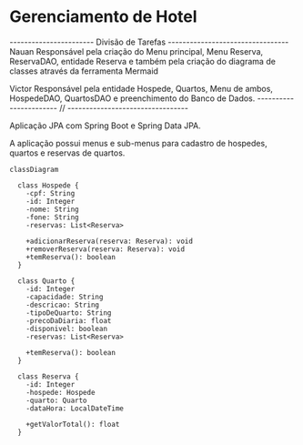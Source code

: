 # Gerenciamento de Hotel

----------------------- Divisão de Tarefas ---------------------------------
Nauan
Responsável pela criação do Menu principal, Menu Reserva, ReservaDAO, entidade Reserva e também pela criação do diagrama de classes através da ferramenta Mermaid

Victor
Responsável pela entidade Hospede, Quartos, Menu de ambos, HospedeDAO, QuartosDAO e preenchimento do Banco de Dados.
----------------------- // ---------------------------------

Aplicação JPA com Spring Boot e Spring Data JPA.

A aplicação possui menus e sub-menus para cadastro de hospedes, quartos e reservas de quartos.

```mermaid
classDiagram

  class Hospede {
    -cpf: String
    -id: Integer
    -nome: String
    -fone: String
    -reservas: List<Reserva>

    +adicionarReserva(reserva: Reserva): void
    +removerReserva(reserva: Reserva): void
    +temReserva(): boolean
  }

  class Quarto {
    -id: Integer
    -capacidade: String
    -descricao: String
    -tipoDeQuarto: String
    -precoDaDiaria: float
    -disponivel: boolean
    -reservas: List<Reserva>

    +temReserva(): boolean
  }

  class Reserva {
    -id: Integer
    -hospede: Hospede
    -quarto: Quarto
    -dataHora: LocalDateTime

    +getValorTotal(): float
  }
```

